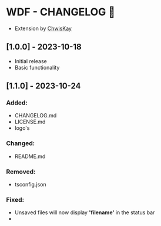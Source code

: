 # WDF - CHANGELOG 📝

- Extension by [ChwisKay](https://github.com/chwiskay)

## [1.0.0] - 2023-10-18

- Initial release
- Basic functionality

## [1.1.0] - 2023-10-24

### Added:

- CHANGELOG.md
- LICENSE.md
- logo's

### Changed:

- README.md

### Removed:

- tsconfig.json

### Fixed:

- Unsaved files will now display **'filename'** in the status bar
-
